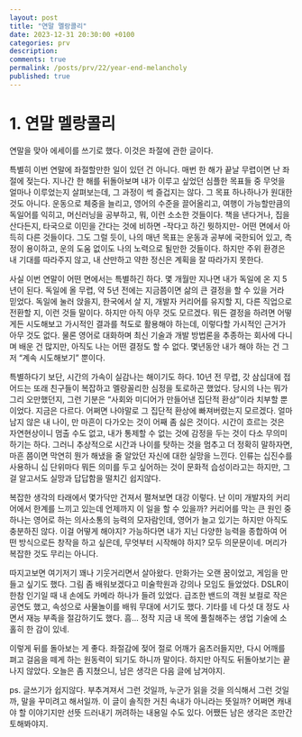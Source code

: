 ```yaml
--- 
layout: post
title: "연말 멜랑콜리"
date: 2023-12-31 20:30:00 +0100
categories: prv
description: 
comments: true
permalink: /posts/prv/22/year-end-melancholy
published: true
---
```


# 1. 연말 멜랑콜리

연말을 맞아 에세이를 쓰기로 했다. 이것은 좌절에 관한 글이다.

특별히 이번 연말에 좌절할만한 일이 있던 건 아니다. 매번 한 해가 끝날 무렵이면 난 좌절에 젖는다. 지나간 한 해를 뒤돌아보며 내가 이루고 싶었던 심플한 목표들 중 무엇을 얼마나 이루었는지 살펴보는데, 그 과정이 썩 즐겁지는 않다. 그 목표 하나하나가 원대한 것도 아니다. 운동으로 체중을 늘리고, 영어의 수준을 끌어올리고, 여행이 가능할만큼의 독일어를 익히고, 머신러닝을 공부하고, 뭐, 이런 소소한 것들이다. 책을 낸다거나, 집을 산다든지, 타국으로 이민을 간다는 것에 비하면 -작다고 하긴 뭣하지만- 어떤 면에서 아득히 다른 것들이다. 그도 그럴 듯이, 나의 매년 목표는 운동과 공부에 국한되어 있고, 측정이 용이하고, 운의 도움 없이도 나의 노력으로 될만한 것들이다. 하지만 주위 환경은 내 기대를 따라주지 않고, 내 산만하고 약한 정신은 계획을 잘 따라가지 못한다.

사실 이번 연말이 어떤 면에서는 특별하긴 하다. 몇 개월만 지나면 내가 독일에 온 지 5년이 된다. 독일에 올 무렵, 약 5년 전에는 지금쯤이면 삶의 큰 결정을 할 수 있을 거라 믿었다. 독일에 눌러 앉을지, 한국에서 살 지, 개발자 커리어를 유지할 지, 다른 직업으로 전환할 지, 이런 것들 말이다. 하지만 아직 아무 것도 모르겠다. 뭐든 결정을 하려면 어떻게든 시도해보고 가시적인 결과를 척도로 활용해야 하는데, 이렇다할 가시적인 근거가 아무 것도 없다. 물론 영어로 대화하며 최신 기술과 개발 방법론을 추종하는 회사에 다니며 배운 건 많지만, 아직도 나는 어떤 결정도 할 수 없다. 몇년동안 내가 해야 하는 건 그저 “계속 시도해보기” 뿐이다.

특별하다기 보단, 시간의 가속이 실감나는 해이기도 하다. 10년 전 무렵, 갓 삼십대에 접어드는 또래 친구들이 복잡하고 멜랑꼴리한 심정을 토로하곤 했었다. 당시의 나는 뭐가 그리 오만했던지, 그런 기분은 “사회와 미디어가 만들어낸 집단적 환상”이라 치부할 뿐이었다. 지금은 다르다. 어쩌면 나야말로 그 집단적 환상에 빠져버렸는지 모르겠다. 얼마 남지 않은 내 나이, 만 마흔이 다가오는 것이 어째 좀 싫은 것이다. 시간이 흐르는 것은 자연현상이니 멈출 수도 없고, 내가 통제할 수 없는 것에 감정을 두는 것이 다소 무의미하기는 하다. 그러니 추상적으로 시간과 나이를 탓하는 것을 멈추고 더 정확히 말하자면, 마흔 쯤이면 막연히 뭔가 해냈을 줄 알았던 자신에 대한 실망을 느낀다. 인류는 십진수를 사용하니 십 단위마다 뭐든 의미를 두고 싶어하는 것이 문화적 습성이라고는 하지만, 그걸 알고서도 실망과 답답함을 떨치긴 쉽지않다. 

복잡한 생각의 타래에서 몇가닥만 건져서 펼쳐보면 대강 이렇다. 난 이미 개발자의 커리어에서 한계를 느끼고 있는데 언제까지 이 일을 할 수 있을까? 커리어를 막는 큰 원인 중 하나는 영어로 하는 의사소통의 능력의 모자람인데, 영어가 늘고 있기는 하지만 아직도 충분하진 않다. 이걸 어떻게 해야지? 가능하다면 내가 지닌 다양한 능력을 종합하여 어떤 방식으로든 창작을 하고 싶은데, 무엇부터 시작해야 하지? 모두 의문문이네. 머리가 복잡한 것도 무리는 아니다.

따지고보면 여기저기 꽤나 기웃거리면서 살아왔다. 만화가는 오랜 꿈이었고, 게임을 만들고 싶기도 했다. 그림 좀 배워보겠다고 미술학원과 강의나 모임도 들었었다. DSLR이 한참 인기일 때 내 손에도 카메라 하나가 들려 있었다. 급조한 밴드의 객원 보컬로 작은 공연도 했고, 속성으로 사물놀이를 배워 무대에 서기도 했다. 기타를 네 다섯 대 정도 사면서 재능 부족을 절감하기도 했다. 흠… 정작 지금 내 목에 풀칠해주는 생업 기술에 소홀히 한 감이 있네.

이렇게 뒤를 돌아보는 게 좋다. 좌절감에 젖어 절로 어깨가 움츠러들지만, 다시 어깨를 펴고 걸음을 떼게 하는 원동력이 되기도 하니까 말이다. 하지만 아직도 뒤돌아보기는 끝나지 않았다. 오늘은 좀 지쳤으니, 남은 생각은 다음 글에 남겨야지.

ps. 글쓰기가 쉽지않다. 부추겨져서 그런 것일까, 누군가 읽을 것을 의식해서 그런 것일까, 말을 꾸미려고 해서일까. 이 글이 솔직한 거친 속내가 아니라는 뜻일까? 어쩌면 캐내야 할 이야기지만 선뜻 드러내기 꺼려하는 내용일 수도 있다. 어쨌든 남은 생각은 조만간 토해봐야지.
